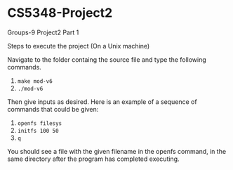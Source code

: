 # CS5348-Project2

Groups-9 Project2 Part 1

Steps to execute the project (On a Unix machine)

Navigate to the folder containg the source file and type the following commands.

1. ```make mod-v6```
2. ```./mod-v6```

Then give inputs as desired. Here is an example of a sequence of commands that could be given:

1. ```openfs filesys```
2. ```initfs 100 50```
3. ```q```

You should see a file with the given filename in the openfs command, in the same directory after the program has completed executing.


